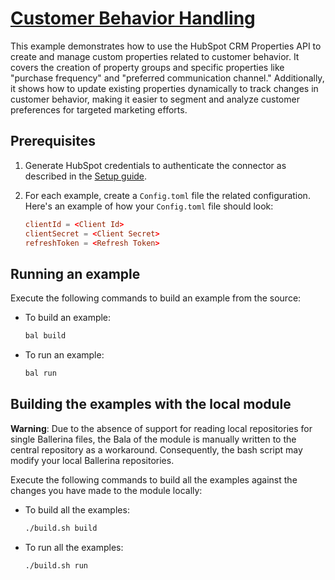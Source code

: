 # [Customer Behavior Handling](https://github.com/ballerina-platform/module-ballerinax-hubspot.crm.properties/tree/main/examples/customer-behavior)

This example demonstrates how to use the HubSpot CRM Properties API to create and manage custom properties related to customer behavior. It covers the creation of property groups and specific properties like "purchase frequency" and "preferred communication channel." Additionally, it shows how to update existing properties dynamically to track changes in customer behavior, making it easier to segment and analyze customer preferences for targeted marketing efforts.

## Prerequisites

1. Generate HubSpot credentials to authenticate the connector as described in the [Setup guide](https://github.com/ballerina-platform/module-ballerinax-hubspot.crm.properties/blob/8dfd490047721c5e72f0a8d995636860769e3c82/ballerina/Package.md#setup-guide).

2. For each example, create a `Config.toml` file the related configuration. Here's an example of how your `Config.toml` file should look:

    ```toml
    clientId = <Client Id>
    clientSecret = <Client Secret>
    refreshToken = <Refresh Token>
    ```

## Running an example

Execute the following commands to build an example from the source:

* To build an example:

    ```bash
    bal build
    ```

* To run an example:

    ```bash
    bal run
    ```

## Building the examples with the local module

**Warning**: Due to the absence of support for reading local repositories for single Ballerina files, the Bala of the module is manually written to the central repository as a workaround. Consequently, the bash script may modify your local Ballerina repositories.

Execute the following commands to build all the examples against the changes you have made to the module locally:

* To build all the examples:

    ```bash
    ./build.sh build
    ```

* To run all the examples:

    ```bash
    ./build.sh run
    ```
